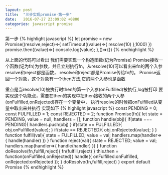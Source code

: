 ```yaml
---
layout: post
title:  "三步实现promise-第一步"
date:   2016-07-27 23:09:02 +0800
categories: javascript promise
---
```

第一步
{% highlight javascript %}
   let promise = new Promise((resolve,reject)=>{
      setTimeout((value)=>{
         resolve(10)
      },1000)
   })
   promise.then((value)=>{
      console.log(value);
   },()=>{})
{% endhighlight %}

从上面的代码可以看出
我们需要实现一个构造函数(记为Promise)
Promise接收一个函数(记为fn)为参数，并且立刻执行fn，从resolve(10)可以看出来fn的两个入参resolve和reject都是函数，
resolve和reject都是Promise传给fn的。
Promise返回一个对象，这个对象有一个then方法,它的两个入参也是函数

重点是当resolve(10)被执行时then的第一个入参(onFulfilled)被执行,log被打印
要实现这个功能点，需要在then的实现中把then接收的两个入参(onFulfilled,onRejected)存在一个变量中，
执行resolve的时候把onFulfilled从变量中取出来并执行
实现如下
{% highlight javascript %}
   const PENDING   = 0;
   const FULFILLED = 1;
   const REJECTED  = 2;
   function Promise(fn){
     let state = PENDING,
         value = null,
         handlers = [];
     function handle(obj){
       if(state === PENDING){
         handlers.push(obj)
       }
       if(state == FULFILLED){
         obj.onFulfilled(value);
       }
       if(state == REJECTED){
         obj.onRejected(value);
       }
     }
     function fulfill(val){
       state = FULFILLED;
       value = val;
       handlers.map(handler=>{
         handle(handler)
       })
     }
     function reject(val){
       state = REJECTED;
       value = val;
       handlers.map(handler=>{
         handle(handler)
       })
     }
     function doResolve(fn,fulfill,reject){
       fn(fulfill,reject)
     }
     this.then = function(onFulfilled,onRejected){
       handle({
         onFulfilled:onFulfilled,
         onRejected:onRejected
       });
     }
     doResolve(fn,fulfill,reject)
   }
   export default Promise
{% endhighlight %}







